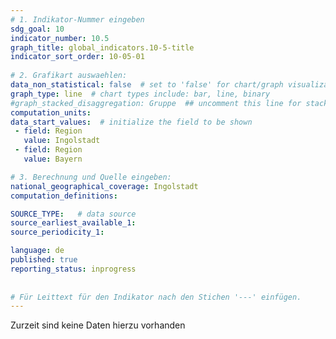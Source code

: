 ```yaml
---
# 1. Indikator-Nummer eingeben 
sdg_goal: 10 
indicator_number: 10.5
graph_title: global_indicators.10-5-title
indicator_sort_order: 10-05-01
 
# 2. Grafikart auswaehlen: 
data_non_statistical: false  # set to 'false' for chart/graph visualization 
graph_type: line  # chart types include: bar, line, binary 
#graph_stacked_disaggregation: Gruppe  ## uncomment this line for stacked bars. eplace 'Geschlecht' with the field of aggregation. 
computation_units: 
data_start_values:  # initialize the field to be shown  
 - field: Region 
   value: Ingolstadt 
 - field: Region 
   value: Bayern 

# 3. Berechnung und Quelle eingeben: 
national_geographical_coverage: Ingolstadt
computation_definitions: 

SOURCE_TYPE:   # data source  
source_earliest_available_1: 
source_periodicity_1: 

language: de   
published: true 
reporting_status: inprogress
 
 
# Für Leittext für den Indikator nach den Stichen '---' einfügen. 
---
```

Zurzeit sind keine Daten hierzu vorhanden
